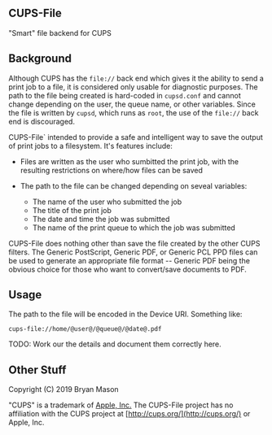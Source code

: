 ## CUPS-File

"Smart" file backend for CUPS

## Background

Although CUPS has the `file://` back end which gives it the ability to send a print job to a file, it is considered only usable for diagnostic purposes.  The path to the file being created is hard-coded in `cupsd.conf` and cannot change depending on the user, the queue name, or other variables.  Since the file is written by `cupsd`, which runs as `root`, the use of the `file://` back end is discouraged.

CUPS-File` intended to provide a safe and intelligent way to save the output of print jobs to a filesystem.  It's features include:

* Files are written as the user who sumbitted the print job, with the resulting restrictions on where/how files can be saved
* The path to the file can be changed depending on seveal variables:

    * The name of the user who submitted the job
    * The title of the print job
    * The date and time the job was submitted
    * The name of the print queue to which the job was submitted

CUPS-File does nothing other than save the file created by the other CUPS filters.  The Generic PostScript, Generic PDF, or Generic PCL PPD files can be used to generate an appropriate file format -- Generic PDF being the obvious choice for those who want to convert/save documents to PDF.

## Usage

The path to the file will be encoded in the Device URI.  Something like:

    cups-file://home/@user@/@queue@/@date@.pdf

TODO: Work our the details and document them correctly here.

## Other Stuff

Copyright (C) 2019 Bryan Mason

"CUPS" is a trademark of [Apple, Inc.](http://www.apple.com/legal/intellectual-property/trademark/appletmlist.html)  The CUPS-File project has no affiliation with the CUPS project at [http://cups.org/](http://cups.org/) or Apple, Inc.
